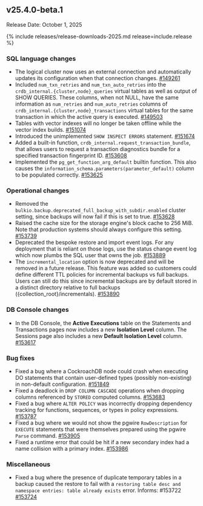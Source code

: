 ## v25.4.0-beta.1

Release Date: October 1, 2025

{% include releases/release-downloads-2025.md release=include.release %}

<h3 id="v25-4-0-beta-1-sql-language-changes">SQL language changes</h3>

- The logical cluster now uses an external connection and automatically updates its configuration when that connection changes. [#149261][#149261]
- Included `num_txn_retries` and `num_txn_auto_retries` into the `crdb_internal.{cluster,node}_queries` virtual tables as well as output of SHOW QUERIES. These columns, when not NULL, have the same information as `num_retries` and `num_auto_retries` columns of `crdb_internal.{cluster,node}_transactions` virtual tables for the same transaction in which the active query is executed. [#149503][#149503]
- Tables with vector indexes will no longer be taken offline while the vector index builds. [#151074][#151074]
- Introduced the unimplemented `SHOW INSPECT ERRORS` statement. [#151674][#151674]
- Added a built-in function, `crdb_internal.request_transaction_bundle`, that allows users to request a transaction diagnostics bundle for a specified transaction fingerprint ID. [#153608][#153608]
- Implemented the `pg_get_function_arg_default` builtin function. This also causes the `information_schema.parameters(parameter_default)` column to be populated correctly. [#153625][#153625]

<h3 id="v25-4-0-beta-1-operational-changes">Operational changes</h3>

- Removed the `bulkio.backup.deprecated_full_backup_with_subdir.enabled` cluster setting, since backups will now fail if this is set to true. [#153628][#153628]
- Raised the cache size for the storage engine's block cache to 256 MiB. Note that production systems should always configure this setting. [#153739][#153739]
- Deprecated the bespoke restore and import event logs. For any deployment that is reliant on those logs, use the status change event log which now plumbs the SQL user that owns the job. [#153889][#153889]
- The `incremental_location` option is now deprecated and will be removed in a future release. This feature was added so customers could define different TTL policies for incremental backups vs full backups. Users can still do this since incremental backups are by default stored in a distinct directory relative to full backups ({collection_root}/incrementals). [#153890][#153890]

<h3 id="v25-4-0-beta-1-db-console-changes">DB Console changes</h3>

- In the DB Console, the **Active Executions** table on the Statements and Transactions pages now includes a new **Isolation Level** column. The Sessions page also includes a new **Default Isolation Level** column. [#153617][#153617]

<h3 id="v25-4-0-beta-1-bug-fixes">Bug fixes</h3>

- Fixed a bug where a CockroachDB node could crash when executing DO statements that contain user-defined types (possibly non-existing) in non-default configuration. [#151849][#151849]
- Fixed a deadlock in `DROP COLUMN CASCADE` operations when dropping columns referenced by `STORED` computed columns. [#153683][#153683]
- Fixed a bug where `ALTER POLICY` was incorrectly dropping dependency tracking for functions, sequences, or types in policy expressions. [#153787][#153787]
- Fixed a bug where we would not show the pgwire `RowDescription` for `EXECUTE` statements that were themselves prepared using the pgwire `Parse` command. [#153905][#153905]
- Fixed a runtime error that could be hit if a new secondary index had a name collision with a primary index. [#153986][#153986]

<h3 id="v25-4-0-beta-1-miscellaneous">Miscellaneous</h3>

- Fixed a bug where the presence of duplicate temporary tables in a backup caused the restore to fail with a `restoring table desc and namespace entries: table already exists` error. Informs: #153722 [#153724][#153724]


[#153739]: https://github.com/cockroachdb/cockroach/pull/153739
[#153889]: https://github.com/cockroachdb/cockroach/pull/153889
[#151849]: https://github.com/cockroachdb/cockroach/pull/151849
[#153683]: https://github.com/cockroachdb/cockroach/pull/153683
[#151674]: https://github.com/cockroachdb/cockroach/pull/151674
[#149503]: https://github.com/cockroachdb/cockroach/pull/149503
[#151074]: https://github.com/cockroachdb/cockroach/pull/151074
[#153628]: https://github.com/cockroachdb/cockroach/pull/153628
[#149261]: https://github.com/cockroachdb/cockroach/pull/149261
[#153890]: https://github.com/cockroachdb/cockroach/pull/153890
[#153905]: https://github.com/cockroachdb/cockroach/pull/153905
[#153608]: https://github.com/cockroachdb/cockroach/pull/153608
[#153617]: https://github.com/cockroachdb/cockroach/pull/153617
[#153787]: https://github.com/cockroachdb/cockroach/pull/153787
[#153986]: https://github.com/cockroachdb/cockroach/pull/153986
[#153724]: https://github.com/cockroachdb/cockroach/pull/153724
[#153625]: https://github.com/cockroachdb/cockroach/pull/153625
